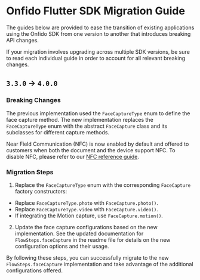# Onfido Flutter SDK Migration Guide

The guides below are provided to ease the transition of existing applications using the Onfido SDK from one version to another that introduces breaking API changes.

If your migration involves upgrading across multiple SDK versions, be sure to read each individual guide in order to account for all relevant breaking changes.

## `3.3.0` -> `4.0.0`

### Breaking Changes

The previous implementation used the `FaceCaptureType` enum to define the face capture method. The new implementation replaces the `FaceCaptureType` enum with the abstract `FaceCapture` class and its subclasses for different capture methods.

Near Field Communication (NFC) is now enabled by default and offered to customers when both the document and the device support NFC. To disable NFC, please refer to our [NFC reference guide](https://developers.onfido.com/guide/document-report-nfc#flutter-1).

### Migration Steps

1. Replace the `FaceCaptureType` enum with the corresponding `FaceCapture` factory constructors:
* Replace `FaceCaptureType.photo` with `FaceCapture.photo()`.
* Replace `FaceCaptureType.video` with `FaceCapture.video()`.
* If integrating the Motion capture, use `FaceCapture.motion()`.

2. Update the face capture configurations based on the new implementation. See the updated documentation for `FlowSteps.faceCapture` in the readme file for details on the new configuration options and their usage.

By following these steps, you can successfully migrate to the new `FlowSteps.faceCapture` implementation and take advantage of the additional configurations offered.